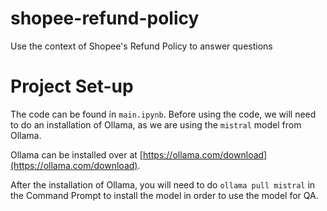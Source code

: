# shopee-refund-policy

Use the context of Shopee's Refund Policy to answer questions

# Project Set-up

The code can be found in `main.ipynb`. Before using the code, we will need to do an installation of Ollama, as we are using the `mistral` model from Ollama.

Ollama can be installed over at [https://ollama.com/download](https://ollama.com/download).

After the installation of Ollama, you will need to do `ollama pull mistral` in the Command Prompt to install the model in order to use the model for QA.
